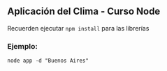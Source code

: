 ## Aplicación del Clima - Curso Node

Recuerden ejecutar ```npm install``` para las librerías

### Ejemplo:
```
node app -d "Buenos Aires"
```